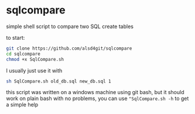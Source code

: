 # sqlcompare
simple shell script to compare two SQL create tables


to start:
```sh
git clone https://github.com/alsd4git/sqlcompare
cd sqlcompare
chmod +x SqlCompare.sh
```

I usually just use it with 
```sh
sh SqlCompare.sh old_db.sql new_db.sql 1
```

this script was written on a windows machine using git bash, but it should work on plain bash with no problems, you can use ```"SqlCompare.sh -h``` to get a simple help
